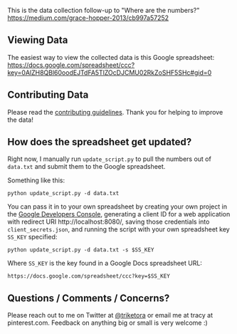 This is the data collection follow-up to "Where are the numbers?"
https://medium.com/grace-hopper-2013/cb997a57252

Viewing Data
------------
The easiest way to view the collected data is this Google spreadsheet:
https://docs.google.com/spreadsheet/ccc?key=0AlZH8QBl60oodEJTdFA5TlZOcDJCMU02RkZoSHF5SHc#gid=0


Contributing Data
-----------------
Please read the [contributing guidelines](CONTRIBUTING.md). Thank you for
helping to improve the data!

How does the spreadsheet get updated?
-------------------------------------

Right now, I manually run `update_script.py` to pull the numbers out 
of `data.txt` and submit them to the Google spreadsheet.

Something like this:

    python update_script.py -d data.txt

You can pass it in to your own spreadsheet by creating your own
project in the [Google Developers
Console](https://console.developers.google.com/), generating a client
ID for a web application with redirect URI http://localhost:8080/,
saving those credentials into `client_secrets.json`, and running the
script with your own spreadsheet key `SS_KEY` specified:

    python update_script.py -d data.txt -s $SS_KEY

Where `SS_KEY` is the key found in a Google Docs spreadsheet URL:

    https://docs.google.com/spreadsheet/ccc?key=$SS_KEY
    

Questions / Comments / Concerns?
--------------------------------
Please reach out to me on Twitter at <a
href="https://twitter.com/triketora">@triketora</a> or email me at
tracy at pinterest.com. Feedback on anything big or small is very
welcome :)
